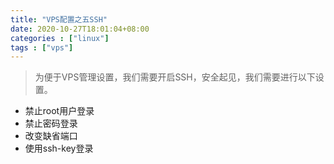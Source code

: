 ```yaml
---
title: "VPS配置之五SSH"
date: 2020-10-27T18:01:04+08:00
categories : ["linux"]
tags : ["vps"]
---
```

> 为便于VPS管理设置，我们需要开启SSH，安全起见，我们需要进行以下设置。

* 禁止root用户登录
* 禁止密码登录
* 改变缺省端口
* 使用ssh-key登录


